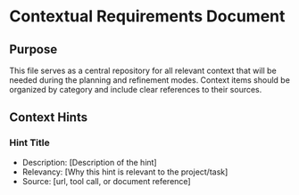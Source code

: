 # Contextual Requirements Document

## Purpose

This file serves as a central repository for all relevant context that will be needed during the planning and refinement modes. Context items should be organized by category and include clear references to their sources.

## Context Hints

### Hint Title
- Description: [Description of the hint]
- Relevancy: [Why this hint is relevant to the project/task]
- Source: [url, tool call, or document reference]